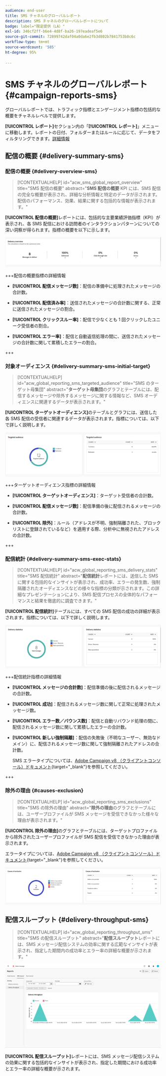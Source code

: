 ```yaml
---
audience: end-user
title: SMS チャネルのグローバルレポート
description: SMS チャネルのグローバルレポートについて
badge: label="限定提供（LA）"
exl-id: 346cf2ff-b6e4-4d8f-ba26-197eadeaf5e6
source-git-commit: 72899742daf04a0da6e2fb3d802b7841753b8c6c
workflow-type: tm+mt
source-wordcount: '585'
ht-degree: 95%

---
```


# SMS チャネルのグローバルレポート {#campaign-reports-sms}

グローバルレポートでは、トラフィック指標とエンゲージメント指標の包括的な概要をチャネルレベルで提供します。

**[!UICONTROL レポート]**&#x200B;セクション内の「**[!UICONTROL レポート]**」メニューに移動します。レポートの日付、フォルダーまたはルールに応じて、データをフィルタリングできます。[詳細情報](global-reports.md)

## 配信の概要 {#delivery-summary-sms}

### 配信の概要 {#delivery-overview-sms}

>[!CONTEXTUALHELP]
>id="acw_sms_global_report_overview"
>title="SMS 配信の概要"
>abstract="**SMS 配信の概要** KPI には、SMS 配信の完全な概要が表示され、詳細な分析情報と特定のデータが示されます。配信のパフォーマンス、効果、結果に関する包括的な情報が表示されます。"

**[!UICONTROL 配信の概要]**&#x200B;レポートには、包括的な主要業績評価指標（KPI）が表示され、各 SMS 配信における訪問者のインタラクションパターンについての深い洞察が得られます。指標の概要を以下に示します。

![](assets/global_report_sms_delivery_overview.png)

+++配信の概要指標の詳細情報

* **[!UICONTROL 配信メッセージ数]**：配信の準備中に処理されたメッセージの合計数。

* **[!UICONTROL 配信済み率]**：送信されたメッセージの合計数に関する、正常に送信されたメッセージの割合。

* **[!UICONTROL クリックスルー率]**：配信で少なくとも 1 回クリックしたユニーク受信者の割合。

* **[!UICONTROL エラー率]**：配信と自動返信処理の間に、送信されたメッセージの合計数に関して累積したエラーの割合。

+++

### 対象オーディエンス {#delivery-summary-sms-initial-target}

>[!CONTEXTUALHELP]
>id="acw_global_reporting_sms_targeted_audience"
>title="SMS のターゲット母集団"
>abstract="**ターゲット母集団**&#x200B;のグラフとテーブルには、配信するメッセージや除外するメッセージに関する情報など、SMS オーディエンスに関連するデータが表示されます。"

**[!UICONTROL ターゲットオーディエンス]**&#x200B;のテーブルとグラフには、送信した各 SMS 配信の受信者に関連するデータが表示されます。指標については、以下で詳しく説明します。

![](assets/global_report_sms_targeted_audience.png)

+++ターゲットオーディエンス指標の詳細情報

* **[!UICONTROL ターゲットオーディエンス]**：ターゲット受信者の合計数。

* **[!UICONTROL 配信メッセージ数]**：配信準備の後に配信されるメッセージの合計数。

* **[!UICONTROL 除外]**：ルール（アドレスが不明、強制隔離された、ブロックリストに登録されているなど）を適用する際、分析中に無視されたアドレスの合計数。

+++

### 配信統計 {#delivery-summary-sms-exec-stats}

>[!CONTEXTUALHELP]
>id="acw_global_reporting_sms_delivery_stats"
>title="SMS 配信統計"
>abstract="**配信統計**&#x200B;レポートには、送信した SMS に関する包括的なインサイトが表示され、成功率、エラーの発生数、強制隔離されたオーディエンスなどの様々な指標の分類が示されます。この詳細なプレゼンテーションにより、SMS 配信プロセスの全体的なパフォーマンスと結果を徹底的に調査できます。"

**[!UICONTROL 配信統計]**&#x200B;テーブルには、すべての SMS 配信の成功の詳細が表示されます。指標については、以下で詳しく説明します。

![](assets/global_report_sms_delivery_statistics.png)

+++配信統計指標の詳細情報

* **[!UICONTROL メッセージの合計数]**：配信準備の後に配信されるメッセージの合計数。

* **[!UICONTROL 成功]**：配信されるメッセージ数に関して正常に処理されたメッセージ数。

* **[!UICONTROL エラー数／バウンス数]**：配信と自動リバウンド処理の間に、配信されるメッセージ数に関して累積したエラーの合計数。

* **[!UICONTROL 新しい強制隔離]**：配信の失敗後（不明なユーザー、無効なドメイン）に、配信されるメッセージ数に関して強制隔離されたアドレスの合計数。

  SMS エラータイプについては、[Adobe Campaign v8 （クライアントコンソール）ドキュメント](https://experienceleague.adobe.com/docs/campaign/campaign-v8/send/failures/delivery-failures.html?lang=ja#sms-quarantines){target="_blank"}を参照してください。

+++

### 除外の理由 {#causes-exclusion}

>[!CONTEXTUALHELP]
>id="acw_global_reporting_sms_exclusions"
>title="SMS の除外の理由"
>abstract="**除外の理由**&#x200B;のグラフとテーブルには、ユーザープロファイルが SMS メッセージを受信できなかった様々な理由が表示されます。"

**[!UICONTROL 除外の理由]**&#x200B;のグラフとテーブルには、ターゲットプロファイルから除外されたユーザープロファイルが SMS 配信を受信できなかった理由が表示されます。

エラータイプについては、[Adobe Campaign v8 （クライアントコンソール）ドキュメント](https://experienceleague.adobe.com/docs/campaign/campaign-v8/send/failures/delivery-failures.html?lang=ja#email-error-types){target="_blank"}を参照してください。

![](assets/global_report_sms_causes_exclusion.png)

## 配信スループット {#delivery-throughput-sms}

>[!CONTEXTUALHELP]
>id="acw_global_reporting_throughput_sms"
>title="SMS の配信スループット"
>abstract="**配信スループット**&#x200B;レポートには、SMS メッセージ配信システムの効率に関する広範なインサイトが表示され、指定した期間内の成功率とエラー率の詳細な概要が示されます。"

![](assets/global_report_sms_delivery_throughput.png)

**[!UICONTROL 配信スループット]**&#x200B;レポートには、SMS メッセージ配信システムの効果に関する包括的なインサイトが表示され、指定した期間における成功率とエラー率の詳細な概要が示されます。
